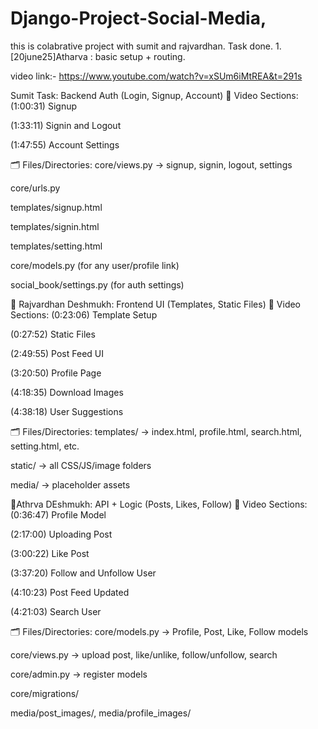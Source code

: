 # Django-Project-Social-Media,
this is colabrative project with sumit and rajvardhan.
Task done.
1.[20june25]Atharva : basic setup + routing.

video link:- https://www.youtube.com/watch?v=xSUm6iMtREA&t=291s

Sumit Task: Backend Auth (Login, Signup, Account)
🎥 Video Sections:
(1:00:31) Signup

(1:33:11) Signin and Logout

(1:47:55) Account Settings

🗂️ Files/Directories:
core/views.py → signup, signin, logout, settings

core/urls.py

templates/signup.html

templates/signin.html

templates/setting.html

core/models.py (for any user/profile link)

social_book/settings.py (for auth settings)

🎨 Rajvardhan Deshmukh: Frontend UI (Templates, Static Files)
🎥 Video Sections:
(0:23:06) Template Setup

(0:27:52) Static Files

(2:49:55) Post Feed UI

(3:20:50) Profile Page

(4:18:35) Download Images

(4:38:18) User Suggestions

🗂️ Files/Directories:
templates/ → index.html, profile.html, search.html, setting.html, etc.

static/ → all CSS/JS/image folders

media/ → placeholder assets

🔌Athrva DEshmukh: API + Logic (Posts, Likes, Follow)
🎥 Video Sections:
(0:36:47) Profile Model

(2:17:00) Uploading Post

(3:00:22) Like Post

(3:37:20) Follow and Unfollow User

(4:10:23) Post Feed Updated

(4:21:03) Search User

🗂️ Files/Directories:
core/models.py → Profile, Post, Like, Follow models

core/views.py → upload post, like/unlike, follow/unfollow, search

core/admin.py → register models

core/migrations/

media/post_images/, media/profile_images/
